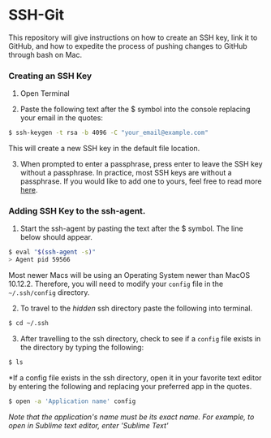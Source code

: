 # SSH-Git
This repository will give instructions on how to create an SSH key, link it to GitHub, and how to expedite the process of pushing changes to GitHub through bash on Mac.

### Creating an SSH Key

1. Open Terminal

2. Paste the following text after the $ symbol into the console replacing your email in the quotes:
```bash
$ ssh-keygen -t rsa -b 4096 -C "your_email@example.com"
```
This will create a new SSH key in the default file location.

3. When prompted to enter a passphrase, press enter to leave the SSH key without a passphrase. In practice, most SSH keys are without a passphrase. If you would like to add one to yours, feel free to read more [here](https://www.ssh.com/ssh/passphrase).

### Adding SSH Key to the ssh-agent.

1. Start the ssh-agent by pasting the text after the $ symbol. The line below should appear.
```bash
$ eval "$(ssh-agent -s)"
> Agent pid 59566
```

Most newer Macs will be using an Operating System newer than MacOS 10.12.2. Therefore, you will need to modify your `config` file in the `~/.ssh/config` directory.

2. To travel to the *hidden* ssh directory paste the following into terminal.
```bash
$ cd ~/.ssh
```

3. After travelling to the ssh directory, check to see if a `config` file exists in the directory by typing the following:
```bash
$ ls
```

\*If a config file exists in the ssh directory, open it in your favorite text editor by entering the following and replacing your preferred app in the quotes. 
```bash
$ open -a 'Application name' config
```

*Note that the application's name must be its exact name. For example, to open in Sublime text editor, enter 'Sublime Text'*